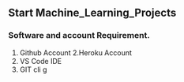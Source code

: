 ## Start  Machine_Learning_Projects
### Software and account Requirement.

1. Github Account
2.Heroku Account
3. VS Code IDE
4. GIT cli
g